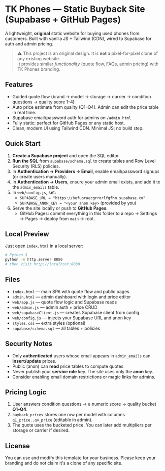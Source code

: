 # TK Phones — Static Buyback Site (Supabase + GitHub Pages)

A lightweight, **original** static website for buying used phones from customers. Built with vanilla JS + Tailwind (CDN), wired to Supabase for auth and admin pricing.

> ⚠️ This project is an original design. It is **not** a pixel-for-pixel clone of any existing website.  
> It provides similar *functionality* (quote flow, FAQs, admin pricing) with TK Phones branding.

## Features
- Guided quote flow (brand → model → storage → carrier → condition questions → quality score 1–4)
- Auto price estimate from quality (Q1–Q4). Admin can edit the price table in real time.
- Supabase email/password auth for admins on `/admin.html`
- Fully static: perfect for GitHub Pages or any static host.
- Clean, modern UI using Tailwind CDN. Minimal JS; no build step.

## Quick Start
1. **Create a Supabase project** and open the SQL editor.
2. **Run the SQL** from `supabase/schema.sql` to create tables and Row Level Security (RLS) policies.
3. In **Authentication → Providers → Email**, enable email/password signups (or create users manually).
4. In **Authentication → Users**, ensure your admin email exists, and add it to the `admin_emails` table.
5. In `web/config.js`, set:
   - `SUPABASE_URL = "https://befuoraecgrrorlfgfhm.supabase.co"`
   - `SUPABASE_ANON_KEY = "<your anon key>` (provided by you)
6. Serve the site locally or push to **GitHub Pages**.
   - GitHub Pages: commit everything in this folder to a repo → Settings → Pages → deploy from `main` → root.

## Local Preview
Just open `index.html` in a local server:
```bash
# Python 3
python -m http.server 8080
# then visit http://localhost:8080
```

## Files
- `index.html` — main SPA with quote flow and public pages
- `admin.html` — admin dashboard with login and price editor
- `web/app.js` — quote flow logic and Supabase reads
- `web/admin.js` — admin auth + price CRUD
- `web/supabaseClient.js` — creates Supabase client from config
- `web/config.js` — injects your Supabase URL and anon key
- `styles.css` — extra styles (optional)
- `supabase/schema.sql` — all tables + policies

## Security Notes
- Only **authenticated** users whose email appears in `admin_emails` can **insert/update** prices.
- Public (anon) can **read** price tables to compute quotes.
- Never publish your **service role** key. The site uses only the **anon** key.
- Consider enabling email domain restrictions or magic links for admins.

## Pricing Logic
1. User answers condition questions → a numeric score → quality bucket **Q1–Q4**.
2. `buyback_prices` stores one row per model with columns `q1_price..q4_price` (editable in admin).
3. The quote uses the bucketed price. You can later add multipliers per storage or carrier if desired.

## License
You can use and modify this template for your business. Please keep your branding and do not claim it's a clone of any specific site.
